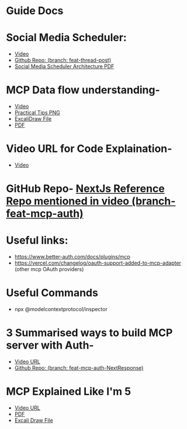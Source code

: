 # Guide Docs

# Social Media Scheduler:
- [Video](https://youtu.be/Wq0yWGx7xlQ)
- [Github Repo: (branch: feat-thread-post)](https://github.com/proSamik/mcp-twitter-nextjs/tree/feat-thread-post)
- [Social Media Scheduler Architecture PDF](./Architecture.pdf)

# MCP Data flow understanding- 
- [Video](https://youtu.be/25vYICLt9bk)
- [Practical Tips PNG](./practical-tips.png)
- [ExcaliDraw File](./PracticalTips.excalidraw)
- [PDF](./practical-tips.pdf)

# Video URL for Code Explaination- 
- [Video](https://www.youtube.com/watch?v=VrW776GT-MQ)

# GitHub Repo- [NextJs Reference Repo mentioned in video (branch- feat-mcp-auth)](https://github.com/proSamik/mcp-twitter-nextjs/tree/feat-mcp-auth)

# Useful links:
- https://www.better-auth.com/docs/plugins/mcp
- https://vercel.com/changelog/oauth-support-added-to-mcp-adapter (other mcp OAuth providers)

# Useful Commands
- npx @modelcontextprotocol/inspector


# 3 Summarised ways to build MCP server with Auth-
- [Video URL](https://youtu.be/8cK7DV9TlFo)
- [Github Repo: (branch: feat-mcp-auth-NextResponse)](https://github.com/proSamik/mcp-twitter-nextjs/tree/feat-mcp-auth-NextResponse)


# MCP Explained Like I'm 5
- [Video URL](https://www.youtube.com/watch?v=EWQG9ssfGDk)
- [PDF](./MCP-explaination.pdf)
- [Excali Draw File](./MCP-explaination.excalidraw)

